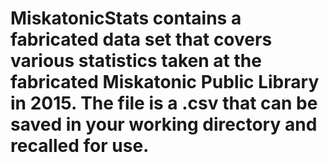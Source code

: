 # MiskatonicStats contains a fabricated data set that covers various statistics taken at the fabricated Miskatonic Public Library in 2015. The file is a .csv that can be saved in your working directory and recalled for use.

